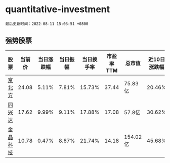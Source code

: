 # quantitative-investment

`最后更新时间：2022-08-11 15:03:51 +0800`

## 强势股票

|股票|当前价|当日涨跌幅|当日振幅|当日换手率|市盈率TTM|总市值|近10日涨跌幅|
|----|----|----|----|----|----|----|----|
|[京北方](https://xueqiu.com/S/SZ002987)|24.08|5.11%|7.81%|15.73%|37.44|75.83亿|20.46%|
|[同兴达](https://xueqiu.com/S/SZ002845)|17.62|9.99%|9.11%|17.88%|17.08|57.8亿|30.62%|
|[金晶科技](https://xueqiu.com/S/SH600586)|10.78|0.47%|8.67%|21.74%|14.18|154.02亿|45.68%|
